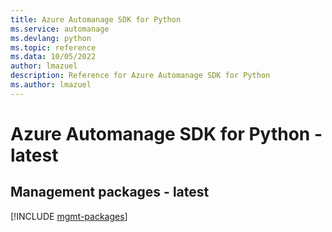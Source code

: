 ```yaml
---
title: Azure Automanage SDK for Python
ms.service: automanage
ms.devlang: python
ms.topic: reference
ms.data: 10/05/2022
author: lmazuel
description: Reference for Azure Automanage SDK for Python
ms.author: lmazuel
---
```

# Azure Automanage SDK for Python - latest

## Management packages - latest
[!INCLUDE [mgmt-packages](automanage-mgmt-index.md)]
